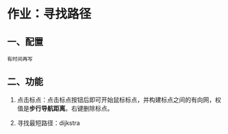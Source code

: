 # 作业：寻找路径

## 一、配置

    有时间再写

## 二、功能

1. 点击标点：点击标点按钮后即可开始鼠标标点，并构建标点之间的有向网，权值是**步行导航距离**。右键删除标点。

1. 寻找最短路径：dijkstra
